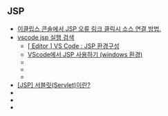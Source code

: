 ## JSP
- [이클립스 콘솔에서 JSP 오류 링크 클릭시 소스 연결 방법.](https://macdev.tistory.com/170)
- [vscode jsp 실행 검색](https://www.google.com/search?q=vscode+jsp+%EC%8B%A4%ED%96%89&oq=vscode+jsp+&gs_lcrp=EgZjaHJvbWUqBwgBEAAYgAQyBggAEEUYOTIHCAEQABiABDIHCAIQABiABDIHCAMQABiABDIHCAQQABiABDIHCAUQABiABDIHCAYQABiABDIHCAcQABiABDIHCAgQABiABDIHCAkQABiABNIBCDQxOTBqMGo3qAIAsAIA&sourceid=chrome&ie=UTF-8#vhid=zephyr:0&vssid=atritem-https://plogds.tistory.com/995)
  - [[ Editor ] VS Code : JSP 환경구성](https://nevertrustbrutus.tistory.com/245)
  - [VScode에서 JSP 사용하기 (windows 환경)](https://pro-train.tistory.com/16)
  - []()
  - []()
  - []()
- [[JSP] 서블릿(Servlet)이란?](https://mangkyu.tistory.com/14)
- []()
- []()
- []()